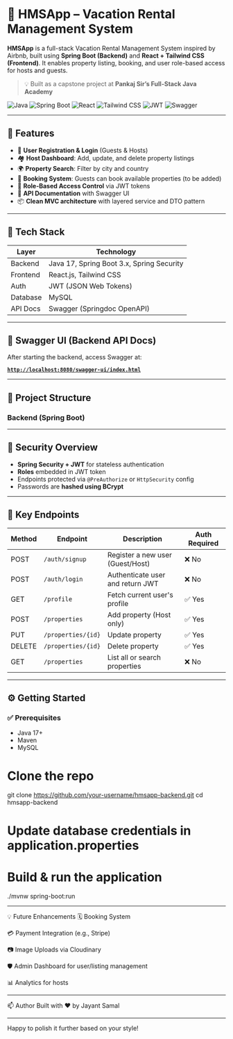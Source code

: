 # 🏡 HMSApp – Vacation Rental Management System

**HMSApp** is a full-stack Vacation Rental Management System inspired by Airbnb, built using **Spring Boot (Backend)** and **React + Tailwind CSS (Frontend)**. It enables property listing, booking, and user role-based access for hosts and guests.

> 💡 Built as a capstone project at **Pankaj Sir’s Full-Stack Java Academy**

![Java](https://img.shields.io/badge/Java-17+-red.svg)
![Spring Boot](https://img.shields.io/badge/SpringBoot-3.x-green.svg)
![React](https://img.shields.io/badge/Frontend-React-blue)
![Tailwind CSS](https://img.shields.io/badge/Styling-TailwindCSS-teal)
![JWT](https://img.shields.io/badge/Security-JWT-orange)
![Swagger](https://img.shields.io/badge/API-Swagger-brightgreen)

---

## 🚀 Features

- 🧾 **User Registration & Login** (Guests & Hosts)
- 🏘️ **Host Dashboard**: Add, update, and delete property listings
- 🌍 **Property Search**: Filter by city and country
- 📆 **Booking System**: Guests can book available properties (to be added)
- 🔐 **Role-Based Access Control** via JWT tokens
- 📄 **API Documentation** with Swagger UI
- 📦 **Clean MVC architecture** with layered service and DTO pattern

---

## 🧰 Tech Stack

| Layer       | Technology                          |
|------------|--------------------------------------|
| Backend     | Java 17, Spring Boot 3.x, Spring Security |
| Frontend    | React.js, Tailwind CSS              |
| Auth        | JWT (JSON Web Tokens)               |
| Database    | MySQL                               |
| API Docs    | Swagger (Springdoc OpenAPI)         |

---

## 📸 Swagger UI (Backend API Docs)

After starting the backend, access Swagger at:

**[`http://localhost:8080/swagger-ui/index.html`](http://localhost:8080/swagger-ui/index.html)**

---

## 📂 Project Structure

### Backend (Spring Boot)


---

## 🔐 Security Overview

- **Spring Security + JWT** for stateless authentication
- **Roles** embedded in JWT token
- Endpoints protected via `@PreAuthorize` or `HttpSecurity` config
- Passwords are **hashed using BCrypt**

---

## 🎯 Key Endpoints

| Method | Endpoint                | Description                       | Auth Required |
|--------|-------------------------|-----------------------------------|---------------|
| POST   | `/auth/signup`          | Register a new user (Guest/Host)  | ❌ No         |
| POST   | `/auth/login`           | Authenticate user and return JWT  | ❌ No         |
| GET    | `/profile`              | Fetch current user's profile      | ✅ Yes        |
| POST   | `/properties`           | Add property (Host only)          | ✅ Yes        |
| PUT    | `/properties/{id}`      | Update property                   | ✅ Yes        |
| DELETE | `/properties/{id}`      | Delete property                   | ✅ Yes        |
| GET    | `/properties`           | List all or search properties     | ❌ No         |

---

## ⚙️ Getting Started

### ✅ Prerequisites

- Java 17+
- Maven
- MySQL

# Clone the repo
git clone https://github.com/your-username/hmsapp-backend.git
cd hmsapp-backend

# Update database credentials in application.properties

# Build & run the application
./mvnw spring-boot:run

---

💡 Future Enhancements
🗓️ Booking System

💳 Payment Integration (e.g., Stripe)

📷 Image Uploads via Cloudinary

🛡️ Admin Dashboard for user/listing management

📊 Analytics for hosts

----------------------------------------------------------------------
📫 Author
Built with ❤️ by Jayant Samal

----------------------------------------------------------------------
Happy to polish it further based on your style!
